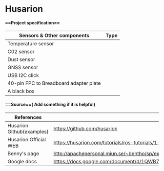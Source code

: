 # Husarion
 

#### ==Project specification==



| Sensors & Other components             | Type |
| -------------------------------------- | ---- |
| Temperature sensor                     |      |
| C02 sensor                             |      |
| Dust sensor                            |      |
| GNSS sensor                            |      |
| USB I2C click                          |      |
| 40-pin FPC to Breadboard adapter plate |      |
| A black box                            |      |



#### ==Source==( Add something if it is helpful)

| References                | LINK                                                         |
| ------------------------- | ------------------------------------------------------------ |
| Husarion Github(examples) | https://github.com/husarion                                  |
| Husarion Official WEB     | https://husarion.com/tutorials/ros-tutorials/1-ros-introduction/ |
| Benny's page              | http://apachepersonal.miun.se/~bentho/sp/exp.htm             |
| Google docs               | https://docs.google.com/document/d/1QWB7308pqFlYp03zOa88j0bqyZHt4ugwdaBqaO2Rk4c/edit |

